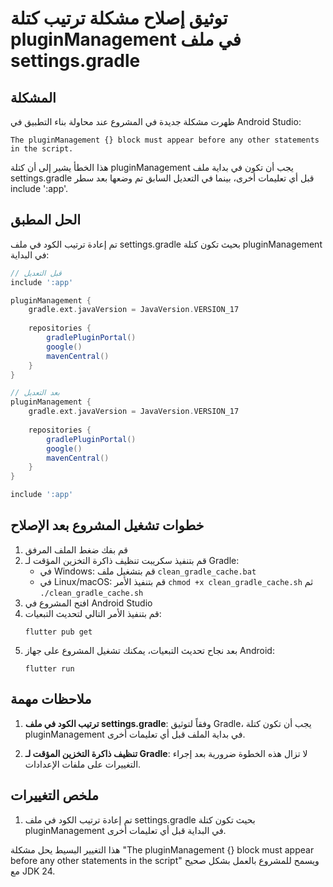 # توثيق إصلاح مشكلة ترتيب كتلة pluginManagement في ملف settings.gradle

## المشكلة
ظهرت مشكلة جديدة في المشروع عند محاولة بناء التطبيق في Android Studio:

```
The pluginManagement {} block must appear before any other statements in the script.
```

هذا الخطأ يشير إلى أن كتلة pluginManagement يجب أن تكون في بداية ملف settings.gradle قبل أي تعليمات أخرى، بينما في التعديل السابق تم وضعها بعد سطر include ':app'.

## الحل المطبق

تم إعادة ترتيب الكود في ملف settings.gradle بحيث تكون كتلة pluginManagement في البداية:

```gradle
// قبل التعديل
include ':app'

pluginManagement {
    gradle.ext.javaVersion = JavaVersion.VERSION_17
    
    repositories {
        gradlePluginPortal()
        google()
        mavenCentral()
    }
}

// بعد التعديل
pluginManagement {
    gradle.ext.javaVersion = JavaVersion.VERSION_17
    
    repositories {
        gradlePluginPortal()
        google()
        mavenCentral()
    }
}

include ':app'
```

## خطوات تشغيل المشروع بعد الإصلاح

1. قم بفك ضغط الملف المرفق
2. قم بتنفيذ سكريبت تنظيف ذاكرة التخزين المؤقت لـ Gradle:
   - في Windows: قم بتشغيل ملف `clean_gradle_cache.bat`
   - في Linux/macOS: قم بتنفيذ الأمر `chmod +x clean_gradle_cache.sh` ثم `./clean_gradle_cache.sh`
3. افتح المشروع في Android Studio
4. قم بتنفيذ الأمر التالي لتحديث التبعيات:
   ```
   flutter pub get
   ```
5. بعد نجاح تحديث التبعيات، يمكنك تشغيل المشروع على جهاز Android:
   ```
   flutter run
   ```

## ملاحظات مهمة

1. **ترتيب الكود في ملف settings.gradle**: وفقاً لتوثيق Gradle، يجب أن تكون كتلة pluginManagement في بداية الملف قبل أي تعليمات أخرى.

2. **تنظيف ذاكرة التخزين المؤقت لـ Gradle**: لا تزال هذه الخطوة ضرورية بعد إجراء التغييرات على ملفات الإعدادات.

## ملخص التغييرات

1. تم إعادة ترتيب الكود في ملف settings.gradle بحيث تكون كتلة pluginManagement في البداية قبل أي تعليمات أخرى.

هذا التغيير البسيط يحل مشكلة "The pluginManagement {} block must appear before any other statements in the script" ويسمح للمشروع بالعمل بشكل صحيح مع JDK 24.
